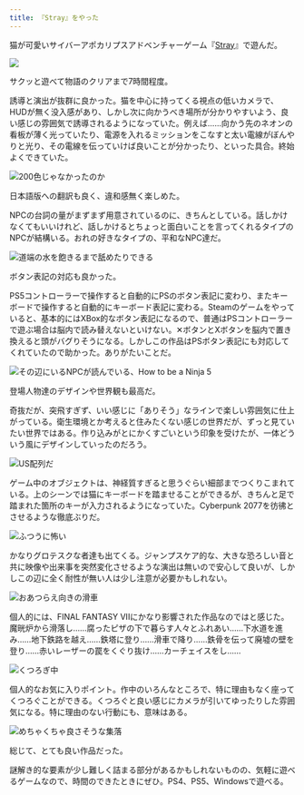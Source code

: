 ```yaml
---
title: 『Stray』をやった
---
```

猫が可愛いサイバーアポカリプスアドベンチャーゲーム『[Stray](https://store.steampowered.com/app/1332010/Stray/?l=japanese)』で遊んだ。

![](https://lh3.googleusercontent.com/ZkWZtLRJTZho2-cp2i0CYtf2sRrRKk_2ubsqkTs-HIp3fG9E1LNbVxuYCTT1gEF4gixkEn5dX2Em1bigbfwCky-JWwxho_ohjBXtpsVs_IMCRx1o045AlWibIklcf-uDZYRU0Mzrr24QUH0v7t8UP5k)

サクッと遊べて物語のクリアまで7時間程度。

誘導と演出が抜群に良かった。猫を中心に持ってくる視点の低いカメラで、HUDが無く没入感があり、しかし次に向かうべき場所が分かりやすいよう、良い感じの雰囲気で誘導されるようになっていた。例えば……向かう先のネオンの看板が薄く光っていたり、電源を入れるミッションをこなすと太い電線がぼんやりと光り、その電線を伝っていけば良いことが分かったり、といった具合。終始よくできていた。

![](https://lh4.googleusercontent.com/fWFtFAi0HODw7MchhDWbKSK3Fvssa4oj06J3KBtAVnE3uOpnUI03QzUCMTuHLIpYjbflJ6hNAUx2yggDX2yAKHBgX9U9jkYf24gWpmDzz7OzoS8Kb_WitZjmV2gkA015RboJ0gaHZ4ZAeFnLsNRuVe4 "200色じゃなかったのか")

日本語版への翻訳も良く、違和感無く楽しめた。

NPCの台詞の量がまずまず用意されているのに、きちんとしている。話しかけなくてもいいけれど、話しかけるとちょっと面白いことを言ってくれるタイプのNPCが結構いる。おれの好きなタイプの、平和なNPC達だ。

![](https://lh6.googleusercontent.com/GJyeJTRZ2DTmgZsnRhvRXQsXbD9kAAcaRIaV5QTR98FoddZq-2am8aH4oznr2fBhaX7jarVg4jTqVOeW0LdtB6jKMCWeCJ9yqtNKGdq0j29xfADbtg4jPjDZRxwLpnVrn2_Wmbs9oSu0R3gD1UJc_Ug "道端の水を飽きるまで舐めたりできる")

ボタン表記の対応も良かった。

PS5コントローラーで操作すると自動的にPSのボタン表記に変わり、またキーボードで操作すると自動的にキーボード表記に変わる。Steamのゲームをやっていると、基本的にはXBox的なボタン表記になるので、普通はPSコントローラーで遊ぶ場合は脳内で読み替えないといけない。✕ボタンとXボタンを脳内で置き換えると頭がバグりそうになる。しかしこの作品はPSボタン表記にも対応してくれていたので助かった。ありがたいことだ。

![](https://lh6.googleusercontent.com/5d42AXFNJmmjt5gP7vjEoBQiyFxWCeJuvHpISbfwJhDt29peXU6s3y81Y9_Vcr5-3uqCN_tGxWFMDZ-hSa3uH-jWRY1nKmIiJTVxDBv3W35YdOafXjY1MJXGiPP2YKNtcHWujDq5UejHF3Tog8LdEDA "その辺にいるNPCが読んでいる、How to be a Ninja 5")

登場人物達のデザインや世界観も最高だ。

奇抜だが、突飛すぎず、いい感じに「ありそう」なラインで楽しい雰囲気に仕上がっている。衛生環境とか考えると住みたくない感じの世界だが、ずっと見ていたい世界ではある。作り込みがとにかくすごいという印象を受けたが、一体どういう風にデザインしていったのだろう。

![](https://lh4.googleusercontent.com/mg9iLFW9Hc0NHO_wLmI2PbJGCpTuSd5XJ2Wi4_pWlQCWOF9gyn7yRNBMXM8WNOQk8X8D5Fzzrf7cN_oHmPMM7C-E3ZuKjHLQQ1F9Eo7udefm-3rVyPemEoBaPQcNU1zDFaUKl2EO-sUn6-74XRGQ33E "US配列だ")

ゲーム中のオブジェクトは、神経質すぎると思うぐらい細部までつくりこまれている。上のシーンでは猫にキーボードを踏ませることができるが、きちんと足で踏まれた箇所のキーが入力されるようになっていた。Cyberpunk 2077を彷彿とさせるような徹底ぶりだ。

![](https://lh6.googleusercontent.com/H-VJB_5e-k7K7Ni_1yHyhAeST1Ou-4Tqe0bmX7mzFVQNtwVT_Xlkr2cTr_o_tl3viXyWJnofP3A3iVujUugexLpG4DfQUAvkxlJeQ7bKfX9XmfEG-Qe04uxaP7ce8Gjipnua4n-tTGLcj9WFLukapuQ "ふつうに怖い")

かなりグロテスクな者達も出てくる。ジャンプスケア的な、大きな恐ろしい音と共に映像や出来事を突然変化させるような演出は無いので安心して良いが、しかしこの辺に全く耐性が無い人は少し注意が必要かもしれない。

![](https://lh6.googleusercontent.com/nrSHzggHlnNwh_3UQ3l_WknTVVP7Tvvsxdt0OslSbkm3ZuSW9sGBdomIxtFclsbMld1wGFTTx99cjo7g4FaU7d0GKx0Le3nieOtp8miGY51c5qM8-JGSTm8NO93oab7aWOuGfhleKTCFsj8CUoQNGd0 "おあつらえ向きの滑車")

個人的には、FINAL FANTASY VIIにかなり影響された作品なのではと感じた。魔晄炉から滑落し……腐ったピザの下で暮らす人々とふれあい……下水道を進み……地下鉄路を越え……鉄塔に登り……滑車で降り……鉄骨を伝って廃墟の壁を登り……赤いレーザーの罠をくぐり抜け……カーチェイスをし……

![](https://lh5.googleusercontent.com/WOStXPsMIn4Yfozykbjv2GnK3dow0LRhOVz_pwJQ0x7q8JX0-srzLhYiKtyLzp8ExuYaTDbxO8WfsuOrBRYlQ5bVu-NN3Ij-spyGyfa3tJ6J-Q7oLrC1YMhR3DLr0hnHl0ji1rl_Q7URgYLvQfKPo9k "くつろぎ中")

個人的なお気に入りポイント。作中のいろんなところで、特に理由もなく座ってくつろぐことができる。くつろぐと良い感じにカメラが引いてゆったりした雰囲気になる。特に理由のない行動にも、意味はある。

![](https://lh6.googleusercontent.com/CiszlTe8MoG4T7O5H0RZQzexC4x8kzdA1atg6zwULE6vrDNnP2_NYoRuO3DmZdWUm-28I42E8UDmB-CZrh7ct39m8_1aSo-Iwb8RSNMkSylY7gIjDqV_5H3jUwW9Ts0tmSQnRbOtTB1FtPb9Q0aa_PI "めちゃくちゃ良さそうな集落")

総じて、とても良い作品だった。

謎解き的な要素が少し難しく詰まる部分があるかもしれないものの、気軽に遊べるゲームなので、時間のできたときにぜひ。PS4、PS5、Windowsで遊べる。
